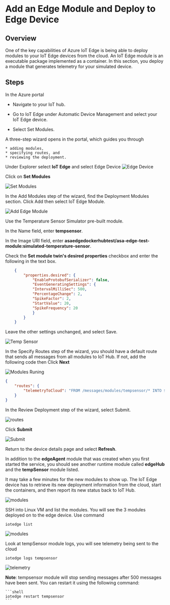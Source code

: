 # Add an Edge Module and Deploy to Edge Device

## Overview

One of the key capabilities of Azure IoT Edge is being able to deploy modules to your IoT Edge devices from the cloud. An IoT Edge module is an executable package implemented as a container. In this section, you deploy a module that generates telemetry for your simulated device.

## Steps

In the Azure portal

* Navigate to your IoT hub.

* Go to IoT Edge under Automatic Device Management and select your IoT Edge device.

* Select Set Modules.
  
A three-step wizard opens in the portal, which guides you through

    * adding modules,
    * specifying routes, and
    * reviewing the deployment.

Under Explorer select **IoT Edge** and select Edge Device
![Edge Device](/edgemodule/images/01_iot_edge_device.png)

Click on **Set Modules**

![Set Modules](/edgemodule/images/02_iot_edge_set_modules.png)

In the Add Modules step of the wizard, find the Deployment Modules section. Click Add then select IoT Edge Module.

![Add Edge Module](/edgemodule/images/03_edge_module.png)

Use the Temperature Sensor Simulator pre-built module.

In the Name field, enter **tempsensor**.

In the Image URI field, enter **asaedgedockerhubtest/asa-edge-test-module:simulated-temperature-sensor**.

Check the **Set module twin's desired properties** checkbox and enter the following in the text box.

```json
    {
        "properties.desired": {
            "EnableProtobufSerializer": false,
            "EventGeneratingSettings": {
            "IntervalMilliSec": 500,
            "PercentageChange": 2,
            "SpikeFactor": 2,
            "StartValue": 20,
            "SpikeFrequency": 20
            }
        }
    }
```
Leave the other settings unchanged, and select Save.


![Temp Sensor](images/tempsensor-module.png)

In the Specify Routes step of the wizard, you should have a default route that sends all messages from all modules to IoT Hub. If not, add the following code then Click **Next**

![Modules Runing](/edgemodule/images/05_edge_module_running.png)

```json
{
    "routes": {
        "telemetryToCloud": "FROM /messages/modules/tempsensor/* INTO $upstream"
    }
}
```

In the Review Deployment step of the wizard, select Submit.

![routes](images/module-route.png)

Click **Submit**

![Submit](/edgemodule/images/07_edge_module_submit.png)

Return to the device details page and select **Refresh**.

In addition to the **edgeAgent** module that was created when you first started the service, you should see another runtime module called **edgeHub** and the **tempSensor** module listed.

It may take a few minutes for the new modules to show up. The IoT Edge device has to retrieve its new deployment information from the cloud, start the containers, and then report its new status back to IoT Hub.

![modules](/edgemodule/images/08_edge_module_deployed.png)

SSH into Linux VM and list the modules. You will see the 3 modules deployed on to the edge device. Use command

```linux
iotedge list
```

![modules](/edgemodule/images/09_edge_deployed_modules.png)

Look at tempSensor module logs, you will see telemetry being sent to the cloud

```linux
iotedge logs tempsensor
```

![telemetry](/edgemodule/images/10_edge_telemetry.png)

 **Note**: tempsensor module will stop sending messages after 500 messages have been sent. You can restart it using the following command:

    ```shell
    iotedge restart tempsensor
    ```
